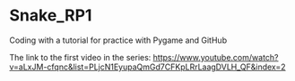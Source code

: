 # Snake_RP1
 Coding with a tutorial for practice with Pygame and GitHub

 The link to the first video in the series:
 https://www.youtube.com/watch?v=aLxJM-cfqnc&list=PLjcN1EyupaQmGd7CFKpLRrLaagDVLH_QF&index=2
